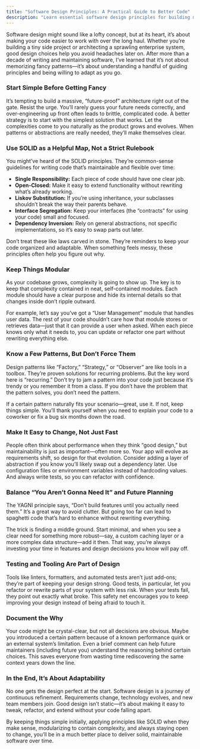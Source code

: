 ```yaml
---
title: "Software Design Principles: A Practical Guide to Better Code"
description: "Learn essential software design principles for building maintainable code. Discover practical approaches to software architecture, from small projects to enterprise systems, based on real-world experience."
---
```


Software design might sound like a lofty concept, but at its heart, it’s about making your code easier to work with over the long haul. Whether you’re building a tiny side project or architecting a sprawling enterprise system, good design choices help you avoid headaches later on. After more than a decade of writing and maintaining software, I’ve learned that it’s not about memorizing fancy patterns—it’s about understanding a handful of guiding principles and being willing to adapt as you go.

### Start Simple Before Getting Fancy
It’s tempting to build a massive, “future-proof” architecture right out of the gate. Resist the urge. You’ll rarely guess your future needs correctly, and over-engineering up front often leads to brittle, complicated code. A better strategy is to start with the simplest solution that works. Let the complexities come to you naturally as the product grows and evolves. When patterns or abstractions are really needed, they’ll make themselves clear.

### Use SOLID as a Helpful Map, Not a Strict Rulebook
You might’ve heard of the SOLID principles. They’re common-sense guidelines for writing code that’s maintainable and flexible over time:

- **Single Responsibility:** Each piece of code should have one clear job.
- **Open-Closed:** Make it easy to extend functionality without rewriting what’s already working.
- **Liskov Substitution:** If you’re using inheritance, your subclasses shouldn’t break the way their parents behave.
- **Interface Segregation:** Keep your interfaces (the “contracts” for using your code) small and focused.
- **Dependency Inversion:** Rely on general abstractions, not specific implementations, so it’s easy to swap parts out later.

Don’t treat these like laws carved in stone. They’re reminders to keep your code organized and adaptable. When something feels messy, these principles often help you figure out why.

### Keep Things Modular
As your codebase grows, complexity is going to show up. The key is to keep that complexity contained in neat, self-contained modules. Each module should have a clear purpose and hide its internal details so that changes inside don’t ripple outward.

For example, let’s say you’ve got a “User Management” module that handles user data. The rest of your code shouldn’t care how that module stores or retrieves data—just that it can provide a user when asked. When each piece knows only what it needs to, you can update or refactor one part without rewriting everything else.

### Know a Few Patterns, But Don’t Force Them
Design patterns like “Factory,” “Strategy,” or “Observer” are like tools in a toolbox. They’re proven solutions for recurring problems. But the key word here is “recurring.” Don’t try to jam a pattern into your code just because it’s trendy or you remember it from a class. If you don’t have the problem that the pattern solves, you don’t need the pattern.

If a certain pattern naturally fits your scenario—great, use it. If not, keep things simple. You’ll thank yourself when you need to explain your code to a coworker or fix a bug six months down the road.

### Make It Easy to Change, Not Just Fast
People often think about performance when they think “good design,” but maintainability is just as important—often more so. Your app will evolve as requirements shift, so design for that evolution. Consider adding a layer of abstraction if you know you’ll likely swap out a dependency later. Use configuration files or environment variables instead of hardcoding values. And always write tests, so you can refactor with confidence.

### Balance “You Aren’t Gonna Need It” and Future Planning
The YAGNI principle says, “Don’t build features until you actually need them.” It’s a great way to avoid clutter. But going too far can lead to spaghetti code that’s hard to enhance without rewriting everything.

The trick is finding a middle ground. Start minimal, and when you see a clear need for something more robust—say, a custom caching layer or a more complex data structure—add it then. That way, you’re always investing your time in features and design decisions you know will pay off.

### Testing and Tooling Are Part of Design
Tools like linters, formatters, and automated tests aren’t just add-ons; they’re part of keeping your design strong. Good tests, in particular, let you refactor or rewrite parts of your system with less risk. When your tests fail, they point out exactly what broke. This safety net encourages you to keep improving your design instead of being afraid to touch it.

### Document the Why
Your code might be crystal-clear, but not all decisions are obvious. Maybe you introduced a certain pattern because of a known performance quirk or an external system’s limitation. Even a brief comment can help future maintainers (including future you) understand the reasoning behind certain choices. This saves everyone from wasting time rediscovering the same context years down the line.

### In the End, It’s About Adaptability
No one gets the design perfect at the start. Software design is a journey of continuous refinement. Requirements change, technology evolves, and new team members join. Good design isn’t static—it’s about making it easy to tweak, refactor, and extend without your code falling apart.

By keeping things simple initially, applying principles like SOLID when they make sense, modularizing to contain complexity, and always staying open to change, you’ll be in a much better place to deliver solid, maintainable software over time.